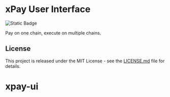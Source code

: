 # xPay User Interface

![Static Badge](https://img.shields.io/badge/license-MIT-yellow)

Pay on one chain, execute on multiple chains.

## License

This project is released under the MIT License - see the [LICENSE.md](LICENSE.md) file for details.

# xpay-ui
